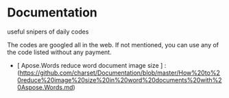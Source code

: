 # Documentation
useful snipers of daily codes

The codes are googled all in the web. If not mentioned, you can use any of the code listed without any payment.

* [ Apose.Words reduce word document image size ] :(https://github.com/charset/Documentation/blob/master/How%20to%20reduce%20image%20size%20in%20word%20documents%20with%20Aspose.Words.md)
